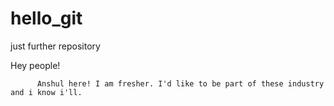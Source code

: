 # hello_git
just further repository


Hey people!

          Anshul here! I am fresher. I'd like to be part of these industry and i know i'll. 
          
